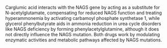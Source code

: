 Carglumic acid interacts with the NAGS gene by acting as a substitute for N-acetylglutamate, compensating for reduced NAGS function and treating hyperammonemia by activating carbamoyl phosphate synthetase 1, while glycerol phenylbutyrate aids in ammonia reduction in urea cycle disorders like NAGS deficiency by forming phenylacetylglutamine, although it does not directly influence the NAGS mutation. Both drugs work by modulating enzymatic activities and metabolic pathways affected by NAGS mutations.
